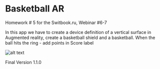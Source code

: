 # Basketball AR
Homework # 5 for the Switbook.ru, Webinar #6-7

In this app we have to create a device definition of a vertical surface in Augmented reality, create a basketball shield and a basketball. When the ball hits the ring - add points in Score label

![alt text](https://i.ibb.co/vH39SVt/2019-05-27-10-20-24.png)

Final Version 1.1.0
